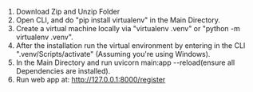 1. Download Zip and Unzip Folder
2. Open CLI, and do "pip install virtualenv" in the Main Directory.
3. Create a virtual machine locally via "virtualenv .venv" or "python -m virtualenv .venv".
4. After the installation run the virtual environment by entering in the CLI ".venv/Scripts/activate" (Assuming you're using Windows).
4. In the Main Directory and run uvicorn main:app --reload(ensure all Dependencies are installed).
5. Run web app at: http://127.0.0.1:8000/register
